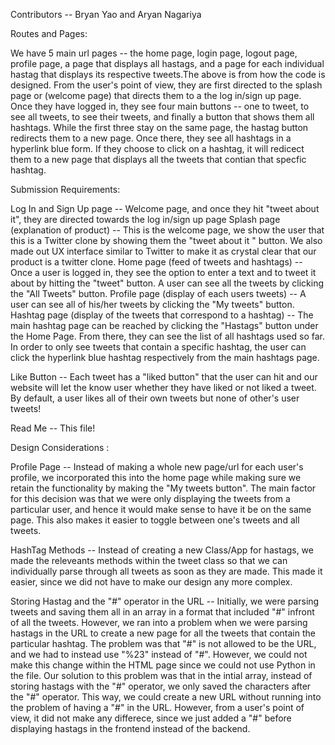 
Contributors -- Bryan Yao and Aryan Nagariya


Routes and Pages:

We have 5 main url pages -- the home page, login page, logout page, profile page, 
a page that displays all hastags, and a page for each individual hastag that displays its respective tweets.The above is from how the code is designed. From the user's point of view, they are first directed to the splash page or (welcome page) that directs them to a the log in/sign up page. Once they have logged in, they see four main buttons -- one to tweet, to see all tweets, to see their tweets, and finally a button that shows them all hashtags. While the first three stay on the same page, the hastag button redirects them to a new page. Once there, they see all hashtags in a hyperlink blue form. If they choose to  click on a hashtag, it will redicect them to a new page that displays all the tweets that contian that specfic hashtag.


Submission Requirements: 

Log In and Sign Up page -- Welcome page, and once they hit "tweet about it", they are directed towards the log in/sign up page
Splash page (explanation of product) -- This is the welcome page, we show the user that this is a Twitter clone by showing them the "tweet about it " button. We also made out UX interface similar to Twitter to make it as crystal clear that our product is a twitter clone.
Home page (feed of tweets and hashtags) -- Once a user is logged in, they see the option to enter a text and to tweet it about by hitting the "tweet" button. A user can see all the tweets by clicking the "All Tweets" button. 
Profile page (display of each users tweets) -- A user can see all of his/her tweets by clicking the "My tweets" button.
Hashtag page (display of the tweets that correspond to a hashtag) -- The main hashtag page can be reached by clicking the "Hastags" button under the Home Page. From there, they can see the list of all hashtags used so far. In order to only see tweets that contain a specific hashtag, the user can click the hyperlink blue hashtag respectively from the main hashtags page. 

Like Button -- Each tweet has a "liked button" that the user can hit and our website will let the know user whether they have liked or not liked a tweet. By default, a user likes all of their own tweets but none of other's user tweets!

Read Me -- This file!

Design Considerations :

Profile Page -- Instead of making a whole new page/url for each user's profile, we incorporated this into the home page while making sure we retain the functionality by making the "My tweets button". The main factor for this decision was that we were only displaying the tweets from a particular user, and hence it would make sense to have it be on the same page. This also makes it easier to toggle between one's tweets and all tweets.

HashTag Methods -- Instead of creating a new Class/App for hastags, we made the releveants methods within the tweet class so that we can individually parse through all tweets as soon as they are made. This made it easier, since we did not have to make our design any more complex.

Storing Hastag and the "#" operator in the URL -- Initially, we were parsing tweets and saving them all in an array in a format that included "#" infront of all the tweets. However, we ran into a problem when we were parsing hastags in the URL to create a new page for all the tweets that contain the particular hashtag. The problem was that "#" is not allowed to be the URL, and we had to instead use "%23" instead of "#". However, we could not make this change within the HTML page since we could not use Python in the file. Our solution to this problem was that in the intial array, instead of storing hastags with the "#" operator, we only saved the characters after the "#" operator. This way, we could create a new URL without running into the problem of having a "#" in the URL. However, from a user's point of view, it did not make any differece, since we just added a "#" before displaying hastags in the frontend instead of the backend. 




